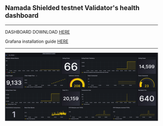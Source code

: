 ## Namada Shielded testnet Validator's health dashboard
* * *

DASHBOARD DOWNLOAD [HERE](https://github.com/AlexToTheMoon/AM-Solutions/blob/main/files/namada-dash/Namada%20Validator_Node%20Dashboard%20Shielded.json)  

Grafana installation guide [HERE](https://github.com/AlexToTheMoon/AM-Solutions/tree/main/files/grafana/readme)
* * *

![](https://github.com/AlexToTheMoon/AM-Solutions/blob/main/files/namada-dash/namada-dash.png)
